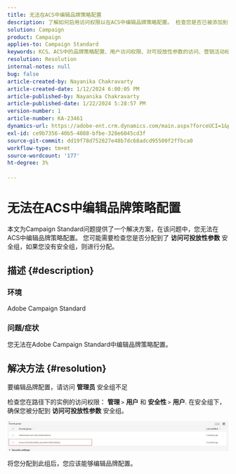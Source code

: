 ```yaml
---
title: 无法在ACS中编辑品牌策略配置
description: 了解如何启用访问权限以在ACS中编辑品牌策略配置。 检查您是否已被添加到“可投放性参数的访问权限”安全组。
solution: Campaign
product: Campaign
applies-to: Campaign Standard
keywords: KCS、ACS中的品牌策略配置、用户访问权限、对可投放性参数的访问、营销活动标准
resolution: Resolution
internal-notes: null
bug: false
article-created-by: Nayanika Chakravarty
article-created-date: 1/12/2024 6:00:05 PM
article-published-by: Nayanika Chakravarty
article-published-date: 1/22/2024 5:28:57 PM
version-number: 1
article-number: KA-23461
dynamics-url: https://adobe-ent.crm.dynamics.com/main.aspx?forceUCI=1&pagetype=entityrecord&etn=knowledgearticle&id=ea64f666-74b1-ee11-a569-6045bd006a22
exl-id: ce9b7356-40b5-4088-bfbe-328e6045cd3f
source-git-commit: dd19f78d752827e48b7dc68adcd95500f2ffbca0
workflow-type: tm+mt
source-wordcount: '177'
ht-degree: 3%

---
```


# 无法在ACS中编辑品牌策略配置


本文为Campaign Standard问题提供了一个解决方案，在该问题中，您无法在ACS中编辑品牌策略配置。 您可能需要检查您是否分配到了 <b>访问可投放性参数</b> 安全组，如果您没有安全组，则进行分配。

## 描述 {#description}


### 环境

Adobe Campaign Standard

### 问题/症状

您无法在Adobe Campaign Standard中编辑品牌策略配置。


## 解决方法 {#resolution}


要编辑品牌配置，请访问 <b>管理员</b> 安全组不足

检查您在路径下的实例的访问权限： <b>管理 </b>`>`  <b>用户</b> 和 <b>安全性 </b>`>`  <b>用户</b>. 在安全组下，确保您被分配到 <b>访问可投放性参数</b> 安全组。

![](assets/f7846f6e-31b9-ee11-a569-6045bd006704.png)

将您分配到此组后，您应该能够编辑品牌配置。
